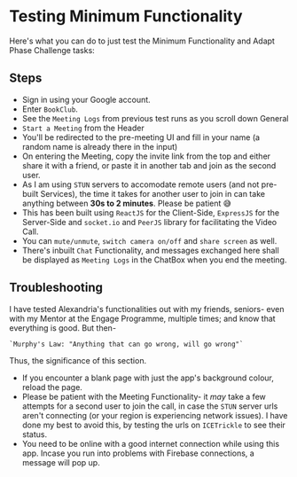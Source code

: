 # Testing Minimum Functionality

Here's what you can do to just test the Minimum Functionality and Adapt Phase Challenge tasks:

## Steps

- Sign in using your Google account.
- Enter `BookClub`.
- See the `Meeting Logs` from previous test runs as you scroll down General
- `Start a Meeting` from the Header
- You'll be redirected to the pre-meeting UI and fill in your name (a random name is already there in the input)
- On entering the Meeting, copy the invite link from the top and either share it with a friend, or paste it in another tab and join as the second user.
- As I am using `STUN` servers to accomodate remote users (and not pre-built Services), the time it takes for another user to join in can take anything between **30s to 2 minutes**. Please be patient 😅
- This has been built using `ReactJS` for the Client-Side, `ExpressJS` for the Server-Side and `socket.io` and `PeerJS` library for facilitating the Video Call.
- You can `mute/unmute`, `switch camera on/off` and `share screen` as well.
- There's inbuilt `Chat` Functionality, and messages exchanged here shall be displayed as `Meeting Logs` in the ChatBox when you end the meeting.

## Troubleshooting

I have tested Alexandria's functionalities out with my friends, seniors- even with my Mentor at the Engage Programme, multiple times; and know that everything is good. But then-

    `Murphy's Law: "Anything that can go wrong, will go wrong"`

Thus, the significance of this section.

- If you encounter a blank page with just the app's background colour, reload the page.
- Please be patient with the Meeting Functionality- it _may_ take a few attempts for a second user to join the call, in case the `STUN` server urls aren't connecting (or your region is experiencing network issues). I have done my best to avoid this, by testing the urls on `ICETrickle` to see their status.
- You need to be online with a good internet connection while using this app. Incase you run into problems with Firebase connections, a message will pop up.
